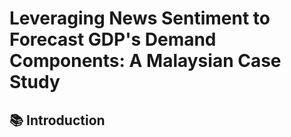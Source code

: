 # Leveraging News Sentiment to Forecast GDP's Demand Components: A Malaysian Case Study

## 📚 Introduction
